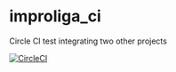 # improliga_ci

Circle CI test integrating two other projects

[![CircleCI](https://circleci.com/gh/vatoz/improliga_ci.svg?style=svg)](https://circleci.com/gh/vatoz/improliga_ci)
